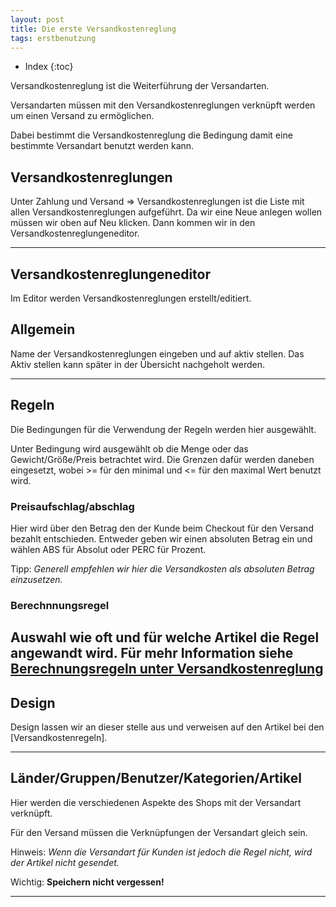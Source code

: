 ```yaml
---
layout: post
title: Die erste Versandkostenreglung
tags: erstbenutzung
---
```


+ Index
{:toc}

Versandkostenreglung ist die Weiterführung der Versandarten.

Versandarten müssen mit den Versandkostenreglungen verknüpft werden um einen Versand zu ermöglichen.

Dabei bestimmt die Versandkostenreglung die Bedingung damit eine bestimmte Versandart benutzt werden kann.

## Versandkostenreglungen

Unter Zahlung und Versand => Versandkostenreglungen ist die Liste mit allen Versandkostenreglungen aufgeführt.
Da wir eine Neue anlegen wollen müssen wir oben auf Neu klicken.
Dann kommen wir in den Versandkostenreglungeneditor.

---

## Versandkostenreglungeneditor

Im Editor werden Versandkostenreglungen erstellt/editiert.

## Allgemein

Name der Versandkostenreglungen eingeben und auf aktiv stellen.
Das Aktiv stellen kann später in der Übersicht nachgeholt werden.

---

## Regeln

Die Bedingungen für die Verwendung der Regeln werden hier ausgewählt.

Unter Bedingung wird ausgewählt ob die Menge oder das Gewicht/Größe/Preis betrachtet wird.
Die Grenzen dafür werden daneben eingesetzt, wobei >= für den minimal und <= für den maximal Wert benutzt wird.

### Preisaufschlag/abschlag

Hier wird über den Betrag den der Kunde beim Checkout für den Versand bezahlt entschieden. Entweder geben wir einen absoluten Betrag ein und wählen ABS für Absolut oder PERC für Prozent.

Tipp: *Generell empfehlen wir hier die Versandkosten als absoluten Betrag einzusetzen.*

### Berechnnungsregel

Auswahl wie oft und für welche Artikel die Regel angewandt wird.
Für mehr Information siehe [Berechnungsregeln unter Versandkostenreglung][bere] 
---

## Design

Design lassen wir an dieser stelle aus und verweisen auf den Artikel bei den [Versandkostenregeln].

---

## Länder/Gruppen/Benutzer/Kategorien/Artikel

Hier werden die verschiedenen Aspekte des Shops mit der Versandart verknüpft.

Für den Versand müssen die Verknüpfungen der Versandart gleich sein.

Hinweis: *Wenn die Versandart für Kunden ist jedoch die Regel nicht, wird der Artikel nicht gesendet.*

Wichtig: **Speichern nicht vergessen!**

---

[bere]: /wiki/versand-zahlung/versandkostenreglung#berechnungsregeln
